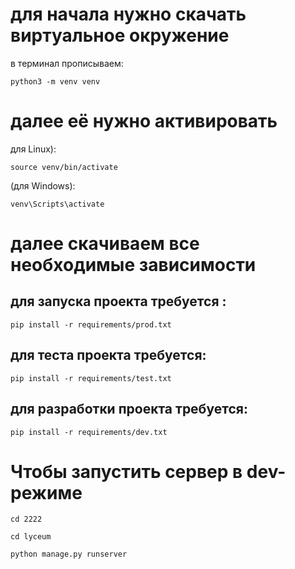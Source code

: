 # для начала нужно скачать виртуальное окружение

в терминал прописываем:
```
python3 -m venv venv
```

# далее её нужно активировать
для Linux):
```
source venv/bin/activate
```
 (для Windows):
```
venv\Scripts\activate
```

# далее скачиваем все необходимые зависимости

## для запуска проекта требуется :
```
pip install -r requirements/prod.txt
```
## для теста проекта требуется:
```
pip install -r requirements/test.txt
```
## для разработки проекта требуется:
```
pip install -r requirements/dev.txt
```
# Чтобы запустить сервер в dev-режиме
```
cd 2222
```
```
cd lyceum
```
```
python manage.py runserver
```
